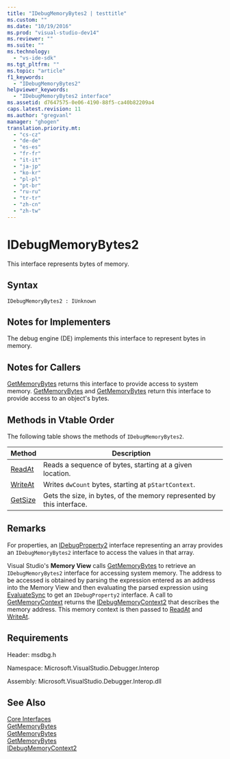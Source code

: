 ```yaml
---
title: "IDebugMemoryBytes2 | testtitle"
ms.custom: ""
ms.date: "10/19/2016"
ms.prod: "visual-studio-dev14"
ms.reviewer: ""
ms.suite: ""
ms.technology: 
  - "vs-ide-sdk"
ms.tgt_pltfrm: ""
ms.topic: "article"
f1_keywords: 
  - "IDebugMemoryBytes2"
helpviewer_keywords: 
  - "IDebugMemoryBytes2 interface"
ms.assetid: d7647575-0e06-4190-88f5-ca40b82209a4
caps.latest.revision: 11
ms.author: "gregvanl"
manager: "ghogen"
translation.priority.mt: 
  - "cs-cz"
  - "de-de"
  - "es-es"
  - "fr-fr"
  - "it-it"
  - "ja-jp"
  - "ko-kr"
  - "pl-pl"
  - "pt-br"
  - "ru-ru"
  - "tr-tr"
  - "zh-cn"
  - "zh-tw"
---
```

# IDebugMemoryBytes2
This interface represents bytes of memory.  
  
## Syntax  
  
```  
IDebugMemoryBytes2 : IUnknown  
```  
  
## Notes for Implementers  
 The debug engine (DE) implements this interface to represent bytes in memory.  
  
## Notes for Callers  
 [GetMemoryBytes](../extensibility-debugger-reference/idebugprogram2--getmemorybytes.md) returns this interface to provide access to system memory. [GetMemoryBytes](../extensibility-debugger-reference/idebugproperty2--getmemorybytes.md) and [GetMemoryBytes](../extensibility-debugger-reference/idebugreference2--getmemorybytes.md) return this interface to provide access to an object's bytes.  
  
## Methods in Vtable Order  
 The following table shows the methods of `IDebugMemoryBytes2`.  
  
|Method|Description|  
|------------|-----------------|  
|[ReadAt](../extensibility-debugger-reference/idebugmemorybytes2--readat.md)|Reads a sequence of bytes, starting at a given location.|  
|[WriteAt](../extensibility-debugger-reference/idebugmemorybytes2--writeat.md)|Writes `dwCount` bytes, starting at `pStartContext`.|  
|[GetSize](../extensibility-debugger-reference/idebugmemorybytes2--getsize.md)|Gets the size, in bytes, of the memory represented by this interface.|  
  
## Remarks  
 For properties, an [IDebugProperty2](../extensibility-debugger-reference/idebugproperty2.md) interface representing an array provides an `IDebugMemoryBytes2` interface to access the values in that array.  
  
 Visual Studio's **Memory View** calls [GetMemoryBytes](../extensibility-debugger-reference/idebugprogram2--getmemorybytes.md) to retrieve an `IDebugMemoryBytes2` interface for accessing system memory. The address to be accessed is obtained by parsing the expression entered as an address into the Memory View and then evaluating the parsed expression using [EvaluateSync](../extensibility-debugger-reference/idebugexpression2--evaluatesync.md) to get an `IDebugProperty2` interface. A call to [GetMemoryContext](../extensibility-debugger-reference/idebugproperty2--getmemorycontext.md) returns the [IDebugMemoryContext2](../extensibility-debugger-reference/idebugmemorycontext2.md) that describes the memory address. This memory context is then passed to [ReadAt](../extensibility-debugger-reference/idebugmemorybytes2--readat.md) and [WriteAt](../extensibility-debugger-reference/idebugmemorybytes2--writeat.md).  
  
## Requirements  
 Header: msdbg.h  
  
 Namespace: Microsoft.VisualStudio.Debugger.Interop  
  
 Assembly: Microsoft.VisualStudio.Debugger.Interop.dll  
  
## See Also  
 [Core Interfaces](../extensibility-debugger-reference/core-interfaces.md)   
 [GetMemoryBytes](../extensibility-debugger-reference/idebugprogram2--getmemorybytes.md)   
 [GetMemoryBytes](../extensibility-debugger-reference/idebugproperty2--getmemorybytes.md)   
 [GetMemoryBytes](../extensibility-debugger-reference/idebugreference2--getmemorybytes.md)   
 [IDebugMemoryContext2](../extensibility-debugger-reference/idebugmemorycontext2.md)